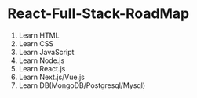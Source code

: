# React-Full-Stack-RoadMap

<ol>
  <li>Learn HTML</li>
  <li>Learn CSS</li>
  <li>Learn JavaScript</li>
  <li>Learn Node.js</li>
  <li>Learn React.js</li>
  <li>Learn Next.js/Vue.js</li>
  <li>Learn DB(MongoDB/Postgresql/Mysql)</li>
</ol>
